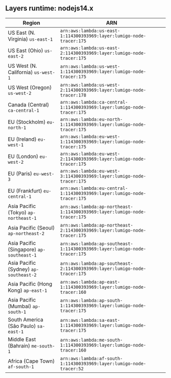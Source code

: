 Layers runtime: nodejs14.x
----
| Region | ARN |
| --- | --- |
|US East (N. Virginia)  `us-east-1`|`arn:aws:lambda:us-east-1:114300393969:layer:lumigo-node-tracer:175`|
|US East (Ohio)  `us-east-2`|`arn:aws:lambda:us-east-2:114300393969:layer:lumigo-node-tracer:175`|
|US West (N. California)  `us-west-1`|`arn:aws:lambda:us-west-1:114300393969:layer:lumigo-node-tracer:175`|
|US West (Oregon)  `us-west-2`|`arn:aws:lambda:us-west-2:114300393969:layer:lumigo-node-tracer:178`|
|Canada (Central)  `ca-central-1`|`arn:aws:lambda:ca-central-1:114300393969:layer:lumigo-node-tracer:175`|
|EU (Stockholm)  `eu-north-1`|`arn:aws:lambda:eu-north-1:114300393969:layer:lumigo-node-tracer:175`|
|EU (Ireland)  `eu-west-1`|`arn:aws:lambda:eu-west-1:114300393969:layer:lumigo-node-tracer:175`|
|EU (London)  `eu-west-2`|`arn:aws:lambda:eu-west-2:114300393969:layer:lumigo-node-tracer:175`|
|EU (Paris)  `eu-west-3`|`arn:aws:lambda:eu-west-3:114300393969:layer:lumigo-node-tracer:175`|
|EU (Frankfurt)  `eu-central-1`|`arn:aws:lambda:eu-central-1:114300393969:layer:lumigo-node-tracer:175`|
|Asia Pacific (Tokyo)  `ap-northeast-1`|`arn:aws:lambda:ap-northeast-1:114300393969:layer:lumigo-node-tracer:175`|
|Asia Pacific (Seoul)  `ap-northeast-2`|`arn:aws:lambda:ap-northeast-2:114300393969:layer:lumigo-node-tracer:175`|
|Asia Pacific (Singapore)  `ap-southeast-1`|`arn:aws:lambda:ap-southeast-1:114300393969:layer:lumigo-node-tracer:175`|
|Asia Pacific (Sydney)  `ap-southeast-2`|`arn:aws:lambda:ap-southeast-2:114300393969:layer:lumigo-node-tracer:175`|
|Asia Pacific (Hong Kong)  `ap-east-1`|`arn:aws:lambda:ap-east-1:114300393969:layer:lumigo-node-tracer:160`|
|Asia Pacific (Mumbai)  `ap-south-1`|`arn:aws:lambda:ap-south-1:114300393969:layer:lumigo-node-tracer:175`|
|South America (São Paulo)  `sa-east-1`|`arn:aws:lambda:sa-east-1:114300393969:layer:lumigo-node-tracer:175`|
|Middle East (Bahrain)  `me-south-1`|`arn:aws:lambda:me-south-1:114300393969:layer:lumigo-node-tracer:160`|
|Africa (Cape Town)  `af-south-1`|`arn:aws:lambda:af-south-1:114300393969:layer:lumigo-node-tracer:52`|
